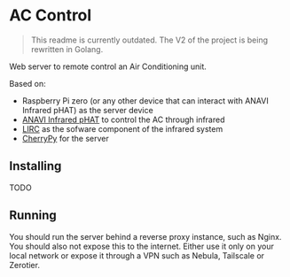 # AC Control 

> This readme is currently outdated. The V2 of the project is being rewritten in Golang.

Web server to remote control an Air Conditioning unit.

Based on:
  * Raspberry Pi zero (or any other device that can interact with ANAVI Infrared pHAT) as the server device
  * [ANAVI Infrared pHAT](https://anavi.technology/files/anavi-infrared-phat.pdf) to control the AC through infrared
  * [LIRC](https://www.lirc.org/) as the sofware component of the infrared system
  * [CherryPy](https://docs.cherrypy.dev/en/latest/) for the server

## Installing
TODO

## Running

You should run the server behind a reverse proxy instance, such as Nginx.
You should also not expose this to the internet. Either use it only on your local network or expose it through a VPN such as Nebula, Tailscale or Zerotier.